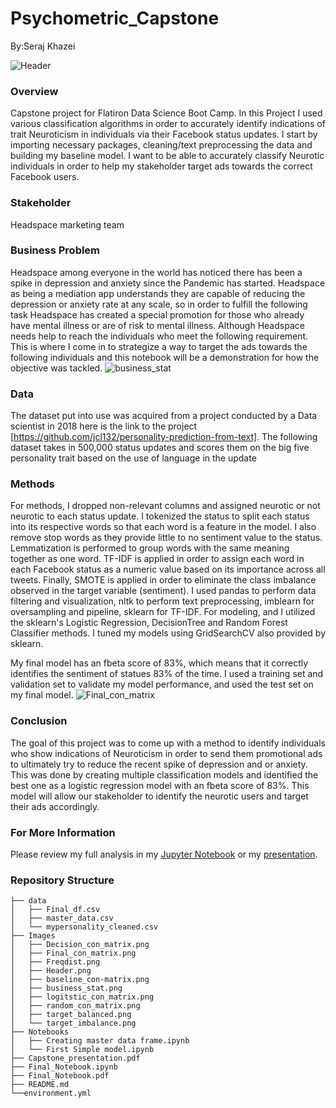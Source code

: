 # Psychometric_Capstone
By:Seraj Khazei

![Header](https://user-images.githubusercontent.com/81191793/145141983-4eb099f5-1e67-485c-ab7d-6620dd33fcad.png)



###  Overview
Capstone project for Flatiron Data Science Boot Camp. In this Project I used various classification algorithms in order to accurately identify indications of trait Neuroticism in individuals via their Facebook status updates. I start by importing necessary packages, cleaning/text preprocessing the data and building my baseline model. I want to be able to accurately classify Neurotic individuals in order to help my stakeholder target ads towards the correct Facebook users. 

### Stakeholder
Headspace marketing team

### Business Problem
Headspace among everyone in the world has noticed there has been a spike in depression and anxiety since the Pandemic has started. Headspace as being a mediation app understands they are capable of reducing the depression or anxiety rate at any scale, so in order to fulfill the following task Headspace has created a special promotion for those who already have mental illness or are of risk to mental illness. Although Headspace needs help to reach the individuals who meet the following requirement. This is where I come in to strategize a way to target the ads towards the following individuals and this notebook will be a demonstration for how the objective was tackled.
![business_stat](https://user-images.githubusercontent.com/81191793/147866127-5f00d16d-bb03-4de7-a158-e6631f4f8ffe.png)



### Data
The dataset put into use was acquired from a project conducted by a Data scientist in 2018 here is the link to the project [https://github.com/jcl132/personality-prediction-from-text]. The following dataset takes in 500,000 status updates and scores them on the big five personality trait based on the use of language in the update

### Methods

For methods, I dropped non-relevant columns and assigned neurotic or not neurotic to each status update. I tokenized the status to split each status into its respective words so that each word is a feature in the model. I also remove stop words as they provide little to no sentiment value to the status. Lemmatization is performed to group words with the same meaning together as one word. TF-IDF is applied in order to assign each word in each Facebook status as a numeric value based on its importance across all tweets. Finally, SMOTE is applied in order to eliminate the class imbalance observed in the target variable (sentiment). I used pandas to perform data filtering and visualization, nltk to perform text preprocessing, imblearn for oversampling and pipeline, sklearn for TF-IDF. For modeling, and I utilized the sklearn's Logistic Regression, DecisionTree and Random Forest Classifier methods. I tuned my models using GridSearchCV also provided by sklearn.

My final model has an fbeta score of 83%, which means that it correctly identifies the sentiment of statues 83% of the time. I used a training set and validation set to validate my model performance, and used the test set on my final model.
![Final_con_matrix](https://user-images.githubusercontent.com/81191793/147866130-c7f14675-a9d3-4cd2-a3a1-6479e7a984e8.png)


### Conclusion 
The goal of this project was to come up with a method to identify individuals who show indications of Neuroticism in order to send them promotional ads to ultimately try to reduce the recent spike of depression and or anxiety. This was done by creating multiple classification models and identified the best one as a logistic regression model with an fbeta score of 83%. This model will allow our stakeholder to identify the neurotic users and target their ads accordingly.



### For More Information
Please review my full analysis in my [Jupyter Notebook](https://github.com/serajkhazei/Psychometric_Capstone/blob/main/Final_Notebook.ipynb) or my [presentation](https://github.com/serajkhazei/Psychometric_Capstone/blob/main/Capstone_presentation.pdf).
### Repository Structure

```
├── data
│   ├── Final_df.csv
│   ├── master_data.csv
│   └── mypersonality_cleaned.csv
├── Images
│   ├── Decision_con_matrix.png
│   ├── Final_con_matrix.png
│   ├── Freqdist.png
│   ├── Header.png
│   ├── baseline_con-matrix.png
│   ├── business_stat.png
│   ├── logitstic_con_matrix.png
│   ├── random_con_matrix.png
│   ├── target_balanced.png
│   └── target_imbalance.png
├── Notebooks
│   ├── Creating master data frame.ipynb
│   └── First Simple model.ipynb
├── Capstone_presentation.pdf
├── Final_Notebook.ipynb
├── Final_Notebook.pdf
├── README.md
└──environment.yml
